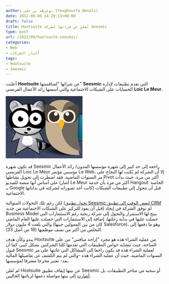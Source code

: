 ```yaml
---
author: يوغرطة بن علي (Youghourta Benali)
date: 2012-09-06 14:29:13+00:00
draft: false
title: Hootsuite تُعلن عن شرائها لشركة Seesmic
type: post
url: /2012/09/hootsuite-seesmic/
categories:
- Web
- أخبار الشركات
tags:
- Hootsuite
- Seesmic
---
```


أعلنت **Hootsuite** عن شرائها "لمنافستها" **Seesmic** التي تقدم تطبيقات لإدارة الحسابات على الشبكات الاجتماعية والتي أسسها رائد الأعمال الفرنسي **Loic Le Meur**.




[![](hootsuite-seesmic.png)
](hootsuite-seesmic.png)




قد تكون شهرة Seesmic راجعة إلى حد كبير إلى شهرة مؤسسها المدون/ رائد الأعمال الفرنسي Loic Le Meur مؤسس مؤتمر Le Web، إلا أن الشركة لم يُكتب لها النجاح على مر السنوات الماضية، فقد اضطرت إلى تحويل نشاطها Pivot أكثر من مرة، حيث بدأت على أساس أنها منصة للفيديو (أشار Le Meur أكثر من مرة بأن خدمة Hangout  الخاصة بـ Google كانت أحد تصوراته لشركته في بداياتها) قبل أن تتحول إلى تطبيقات الشبكات الاجتماعية.




لكن رغم تلك التحولات المتوالية ([تحول تطبيق Seesmic لبعض الوقت إلى تطبيق CRM](http://blog.seesmic.com/seesmic-now-offers-two-product-suites-seesmic-social-and-seesmic-crm.html#.UEiuno2Ttn4) قبل أن يعود للتركيز على الشبكات الاجتماعية من جديد) لم توفق الشركة في إيجاد Business Model يتيح لها الاستمرار والتحول إلى شركة ربحية رغم الاستثمارات التي حصلت عليها في بداية رحلتها، إضافة إلى الاستثمارات التي حصلت عليها العام الماضي والتي بلغت 4 مليون دولار (كان من بين الممولين حينها Salesforce)، وهو ما دفعها إلى التخلص من أكثر من نصف موظفيها (18 من أصل 33).




يبدو وكأن هدف Hootsuite من عملية الشراء هذه هو مجرد "إزاحة منافس" من على الساحة، حيث تتشابه خواص التطبيقات التي تقدمها كلتا الشركتين بشكل كبير، كما أن قبول Seesmic لعملية الشراء هذه قد يكون راجعا إلى المشاكل التي عانتها على مر السنوات الماضية، حيث أن عملية الشراء هذه –والتي لم يتم الكشف عن تفاصيلها المالية بعد- تعتبر مخرجا مشرفا لمؤسسها.




لم تُعلن Hootsuite عن نيتها إيقاف تطبيق Seesmic أو سحبه من متاجر التطبيقات، بل [أشارت](http://blog.hootsuite.com/welcomes-seesmic-users/) إلى نيتها مواصلة دعمها لزبائنها الحاليين.
